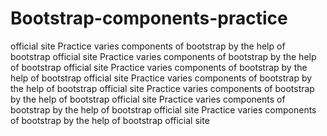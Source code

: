 # Bootstrap-components-practice
official site Practice varies components of bootstrap by the help of  bootstrap official site Practice varies components of bootstrap by the help of  bootstrap official site Practice varies components of bootstrap by the help of  bootstrap official site Practice varies components of bootstrap by the help of  bootstrap official site Practice varies components of bootstrap by the help of  bootstrap official site Practice varies components of bootstrap by the help of  bootstrap official site Practice varies components of bootstrap by the help of  bootstrap official site 
